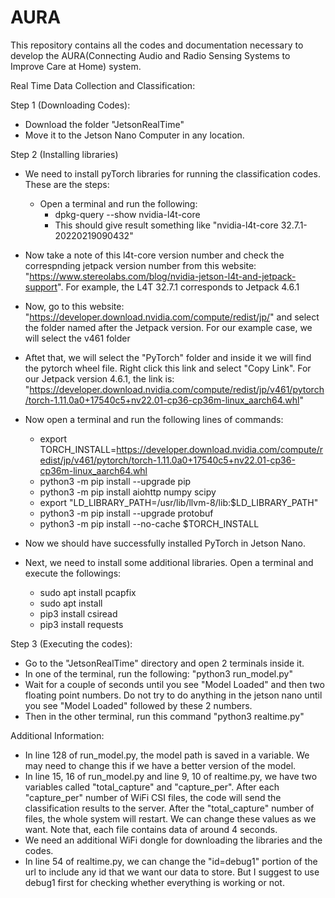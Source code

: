 # AURA
This repository contains all the codes and documentation necessary to develop the AURA(Connecting Audio and Radio Sensing Systems to Improve Care at Home) system.

Real Time Data Collection and Classification:

Step 1 (Downloading Codes):
  - Download the folder "JetsonRealTime"
  - Move it to the Jetson Nano Computer in any location.

Step 2 (Installing libraries)
  - We need to install pyTorch libraries for running the classification codes. These are the steps:
    - Open a terminal and run the following:
       - dpkg-query --show nvidia-l4t-core
       - This should give result something like "nvidia-l4t-core 32.7.1-20220219090432"
  - Now take a note of this l4t-core version number and check the correspnding jetpack version number from this website: "https://www.stereolabs.com/blog/nvidia-jetson-l4t-and-jetpack-support". For example, the L4T 32.7.1 corresponds to Jetpack 4.6.1
  - Now, go to this website: "https://developer.download.nvidia.com/compute/redist/jp/" and select the folder named after the Jetpack version. For our example case, we will select the v461 folder
  - Aftet that, we will select the "PyTorch" folder and inside it we will find the pytorch wheel file. Right click this link and select "Copy Link". For our Jetpack version 4.6.1, the link is: "https://developer.download.nvidia.com/compute/redist/jp/v461/pytorch/torch-1.11.0a0+17540c5+nv22.01-cp36-cp36m-linux_aarch64.whl"
  - Now open a terminal and run the following lines of commands:
    - export TORCH_INSTALL=https://developer.download.nvidia.com/compute/redist/jp/v461/pytorch/torch-1.11.0a0+17540c5+nv22.01-cp36-cp36m-linux_aarch64.whl
    - python3 -m pip install --upgrade pip
    - python3 -m pip install aiohttp numpy scipy
    - export "LD_LIBRARY_PATH=/usr/lib/llvm-8/lib:$LD_LIBRARY_PATH"
    - python3 -m pip install --upgrade protobuf
    - python3 -m pip install --no-cache $TORCH_INSTALL
  
 - Now we should have successfully installed PyTorch in Jetson Nano.

 - Next, we need to install some additional libraries. Open a terminal and execute the followings:
   - sudo apt install pcapfix
   - sudo apt install 
   - pip3 install csiread
   - pip3 install requests

Step 3 (Executing the codes):
- Go to the "JetsonRealTime" directory and open 2 terminals inside it.
- In one of the terminal, run the following: "python3 run_model.py"
- Wait for a couple of seconds until you see "Model Loaded" and then two floating point numbers. Do not try to do anything in the jetson nano until you see "Model Loaded" followed by these 2 numbers.
- Then in the other terminal, run this command "python3 realtime.py"

Additional Information:
- In line 128 of run_model.py, the model path is saved in a variable. We may need to change this if we have a better version of the model.
- In line 15, 16 of run_model.py and line 9, 10 of realtime.py, we have two variables called "total_capture" and "capture_per". After each "capture_per" number of WiFi CSI files, the code will send the classification results to the server. After the "total_capture" number of files, the whole system will restart. We can change these values as we want. Note that, each file contains data of around 4 seconds.
- We need an additional WiFi dongle for downloading the libraries and the codes.
- In line 54 of realtime.py, we can change the "id=debug1" portion of the url to include any id that we want our data to store. But I suggest to use debug1 first for checking whether everything is working or not.


